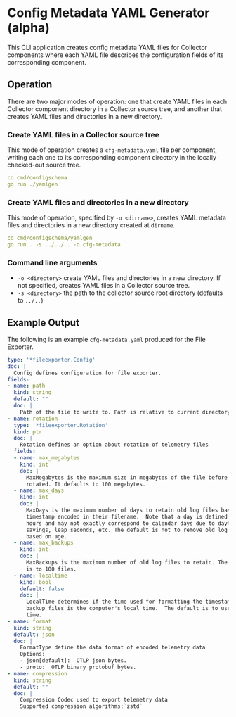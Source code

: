 # Config Metadata YAML Generator (alpha)

This CLI application creates config metadata YAML files for Collector components
where each YAML file describes the configuration fields of its corresponding
component.

## Operation

There are two major modes of operation: one that create YAML files in each
Collector component directory in a Collector source tree, and another that
creates YAML files and directories in a new directory.

### Create YAML files in a Collector source tree

This mode of operation creates a `cfg-metadata.yaml` file per component,
writing each one to its corresponding component directory in the locally
checked-out source tree.

```yaml
cd cmd/configschema
go run ./yamlgen
```

### Create YAML files and directories in a new directory

This mode of operation, specified by `-o <dirname>`, creates YAML metadata
files and directories in a new directory created at `dirname`.

```yaml
cd cmd/configschema/yamlgen
go run . -s ../../.. -o cfg-metadata
```

### Command line arguments

* `-o <directory>` create YAML files and directories in a new directory. If not specified, creates YAML files in a Collector source tree.
* `-s <directory>` the path to the collector source root directory (defaults to `../..`)

## Example Output

The following is an example `cfg-metadata.yaml` produced for the File Exporter. 

```yaml
type: '*fileexporter.Config'
doc: |
  Config defines configuration for file exporter.
fields:
- name: path
  kind: string
  default: ""
  doc: |
    Path of the file to write to. Path is relative to current directory.
- name: rotation
  type: '*fileexporter.Rotation'
  kind: ptr
  doc: |
    Rotation defines an option about rotation of telemetry files
  fields:
  - name: max_megabytes
    kind: int
    doc: |
      MaxMegabytes is the maximum size in megabytes of the file before it gets
      rotated. It defaults to 100 megabytes.
  - name: max_days
    kind: int
    doc: |
      MaxDays is the maximum number of days to retain old log files based on the
      timestamp encoded in their filename.  Note that a day is defined as 24
      hours and may not exactly correspond to calendar days due to daylight
      savings, leap seconds, etc. The default is not to remove old log files
      based on age.
  - name: max_backups
    kind: int
    doc: |
      MaxBackups is the maximum number of old log files to retain. The default
      is to 100 files.
  - name: localtime
    kind: bool
    default: false
    doc: |
      LocalTime determines if the time used for formatting the timestamps in
      backup files is the computer's local time.  The default is to use UTC
      time.
- name: format
  kind: string
  default: json
  doc: |
    FormatType define the data format of encoded telemetry data
    Options:
    - json[default]:  OTLP json bytes.
    - proto:  OTLP binary protobuf bytes.
- name: compression
  kind: string
  default: ""
  doc: |
    Compression Codec used to export telemetry data
    Supported compression algorithms:`zstd`

```